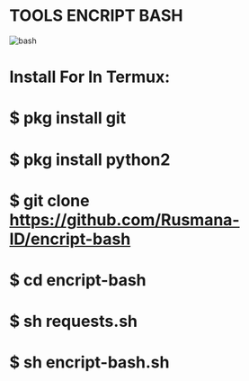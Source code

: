 
# TOOLS ENCRIPT BASH
![bash](https://user-images.githubusercontent.com/41493567/61947394-44ddfa00-afcf-11e9-872a-3d8f3f589f30.png)

# Install For In Termux:
# $ pkg install git
# $ pkg install python2
# $ git clone https://github.com/Rusmana-ID/encript-bash
# $ cd encript-bash
# $ sh requests.sh
# $ sh encript-bash.sh



